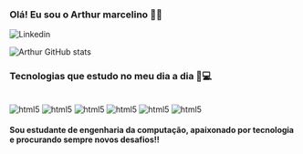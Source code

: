### Olá! Eu sou o Arthur marcelino 👋🏽



![Linkedin](https://img.shields.io/badge/LinkedIn-0077B5?style=for-the-badge&logo=linkedin&logoColor=white)

![Arthur GitHub stats](https://github-readme-stats.vercel.app/api?username=arthurecomp&show_icons=true&theme=dracula)

### Tecnologias que estudo no meu dia a dia 📖💻

<div style="display: inline_block"><br/>
    <img aling="center" alt="html5" src="https://img.shields.io/badge/HTML5-E34F26?style=for-the-badge&logo=html5&logoColor=white" />
    <img aling="center" alt="html5" src="https://img.shields.io/badge/TypeScript-007ACC?style=for-the-badge&logo=typescript&logoColor=white" />
    <img aling="center" alt="html5" src="https://img.shields.io/badge/React-20232A?style=for-the-badge&logo=react&logoColor=61DAFB" />
    <img aling="center" alt="html5" src="https://img.shields.io/badge/Node.js-43853D?style=for-the-badge&logo=node.js&logoColor=white" />
    <img aling="center" alt="html5" src="https://img.shields.io/badge/Tailwind_CSS-38B2AC?style=for-the-badge&logo=tailwind-css&logoColor=white" />
    <img aling="center" alt="html5" src="https://img.shields.io/badge/Python-3776AB?style=for-the-badge&logo=python&logoColor=white" />
</div>

#### Sou estudante de engenharia da computação, apaixonado por tecnologia e procurando sempre novos desafios!!




#

